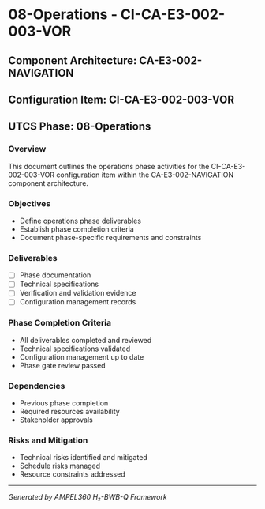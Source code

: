 # 08-Operations - CI-CA-E3-002-003-VOR

## Component Architecture: CA-E3-002-NAVIGATION
## Configuration Item: CI-CA-E3-002-003-VOR
## UTCS Phase: 08-Operations

### Overview
This document outlines the operations phase activities for the CI-CA-E3-002-003-VOR configuration item within the CA-E3-002-NAVIGATION component architecture.

### Objectives
- Define operations phase deliverables
- Establish phase completion criteria
- Document phase-specific requirements and constraints

### Deliverables
- [ ] Phase documentation
- [ ] Technical specifications
- [ ] Verification and validation evidence
- [ ] Configuration management records

### Phase Completion Criteria
- All deliverables completed and reviewed
- Technical specifications validated
- Configuration management up to date
- Phase gate review passed

### Dependencies
- Previous phase completion
- Required resources availability
- Stakeholder approvals

### Risks and Mitigation
- Technical risks identified and mitigated
- Schedule risks managed
- Resource constraints addressed

---
*Generated by AMPEL360 H₂-BWB-Q Framework*
